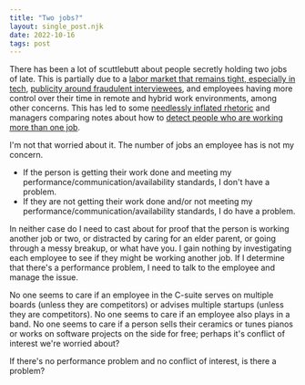 ```yaml
---
title: "Two jobs?"
layout: single_post.njk
date: 2022-10-16
tags: post
---
```


There has been a lot of scuttlebutt about people secretly holding two jobs of late. This is partially due to a [labor market that remains tight, especially in tech](https://www.infoworld.com/article/3670596/tech-job-market-is-up-this-year.html), [publicity around fraudulent interviewees](https://www.nytimes.com/2022/02/17/business/jobs-hiring-fraud.html), and employees having more control over their time in remote and hybrid work environments, among other concerns. This has led to some [needlessly inflated rhetoric](https://www.linkedin.com/posts/activity-6986537924460785664-PxHd/) and managers comparing notes about how to [detect people who are working more than one job](https://www.askamanager.org/2021/09/is-there-a-way-to-find-out-if-someone-secretly-has-two-full-time-jobs.html).

I'm not that worried about it. The number of jobs an employee has is not my concern.
- If the person is getting their work done and meeting my performance/communication/availability standards, I don't have a problem.
- If they are not getting their work done and/or not meeting my performance/communication/availability standards, I do have a problem.

In neither case do I need to cast about for proof that the person is working another job or two, or distracted by caring for an elder parent, or going through a messy breakup, or what have you. I gain nothing by investigating each employee to see if they might be working another job. If I determine that there's a performance problem, I need to talk to the employee and manage the issue.

No one seems to care if an employee in the C-suite serves on multiple boards (unless they are competitors) or advises multiple startups (unless they are competitors). No one seems to care if an employee also plays in a band. No one seems to care if a person sells their ceramics or tunes pianos or works on software projects on the side for free; perhaps it's conflict of interest we're worried about?

If there's no performance problem and no conflict of interest, is there a problem?
